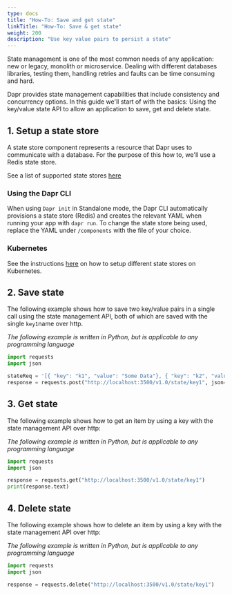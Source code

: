 ```yaml
---
type: docs
title: "How-To: Save and get state"
linkTitle: "How-To: Save & get state"
weight: 200
description: "Use key value pairs to persist a state"
---
```


State management is one of the most common needs of any application: new or legacy, monolith or microservice.
Dealing with different databases libraries, testing them, handling retries and faults can be time consuming and hard.

Dapr provides state management capabilities that include consistency and concurrency options.
In this guide we'll start of with the basics: Using the key/value state API to allow an application to save, get and delete state.

## 1. Setup a state store

A state store component represents a resource that Dapr uses to communicate with a database.
For the purpose of this how to, we'll use a Redis state store.

See a list of supported state stores [here](../setup-state-store/supported-state-stores.md)

### Using the Dapr CLI

When using `Dapr init` in Standalone mode, the Dapr CLI automatically provisions a state store (Redis) and creates the relevant YAML when running your app with `dapr run`.
To change the state store being used, replace the YAML under `/components` with the file of your choice.

### Kubernetes

See the instructions [here](../setup-state-store) on how to setup different state stores on Kubernetes.

## 2. Save state

The following example shows how to save two key/value pairs in a single call using the state management API, both of which are saved with the single `key1`name over http.

*The following example is written in Python, but is applicable to any programming language*

```python
import requests
import json

stateReq = '[{ "key": "k1", "value": "Some Data"}, { "key": "k2", "value": "Some More Data"}]'
response = requests.post("http://localhost:3500/v1.0/state/key1", json=stateReq)
```

## 3. Get state

The following example shows how to get an item by using a key with the state management API over http:

*The following example is written in Python, but is applicable to any programming language*

```python
import requests
import json

response = requests.get("http://localhost:3500/v1.0/state/key1")
print(response.text)
```

## 4. Delete state

The following example shows how to delete an item by using a key with the state management API over http:

*The following example is written in Python, but is applicable to any programming language*

```python
import requests
import json

response = requests.delete("http://localhost:3500/v1.0/state/key1")
```
